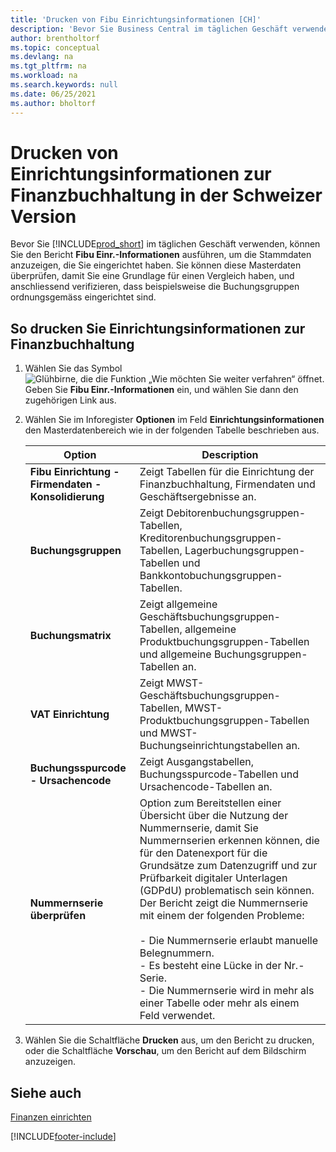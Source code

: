```yaml
---
title: 'Drucken von Fibu Einrichtungsinformationen [CH]'
description: 'Bevor Sie Business Central im täglichen Geschäft verwenden können, können Sie Finanzbuchhaltungseinrichtungs-Informationen ausführen, um die Stammdaten anzuzeigen, die Sie eingerichtet haben.'
author: brentholtorf
ms.topic: conceptual
ms.devlang: na
ms.tgt_pltfrm: na
ms.workload: na
ms.search.keywords: null
ms.date: 06/25/2021
ms.author: bholtorf
---
```

# <a name="print-general-ledger-setup-information-in-the-swiss-version"></a>Drucken von Einrichtungsinformationen zur Finanzbuchhaltung in der Schweizer Version
Bevor Sie [!INCLUDE[prod_short](../../includes/prod_short.md)] im täglichen Geschäft verwenden, können Sie den Bericht **Fibu Einr.-Informationen** ausführen, um die Stammdaten anzuzeigen, die Sie eingerichtet haben. Sie können diese Masterdaten überprüfen, damit Sie eine Grundlage für einen Vergleich haben, und anschliessend verifizieren, dass beispielsweise die Buchungsgruppen ordnungsgemäss eingerichtet sind.  

## <a name="to-print-general-ledger-setup-information"></a>So drucken Sie Einrichtungsinformationen zur Finanzbuchhaltung

1.  Wählen Sie das Symbol ![Glühbirne, die die Funktion „Wie möchten Sie weiter verfahren“ öffnet.](../../media/ui-search/search_small.png "Tell me-Funktion") Geben Sie **Fibu Einr.-Informationen** ein, und wählen Sie dann den zugehörigen Link aus.  
2.  Wählen Sie im Inforegister **Optionen** im Feld **Einrichtungsinformationen** den Masterdatenbereich wie in der folgenden Tabelle beschrieben aus.  

    |Option|Description|  
    |-------------------------------------|---------------------------------------|  
    |**Fibu Einrichtung - Firmendaten - Konsolidierung**|Zeigt Tabellen für die Einrichtung der Finanzbuchhaltung, Firmendaten und Geschäftsergebnisse an.|  
    |**Buchungsgruppen**|Zeigt Debitorenbuchungsgruppen-Tabellen, Kreditorenbuchungsgruppen-Tabellen, Lagerbuchungsgruppen-Tabellen und Bankkontobuchungsgruppen-Tabellen.|  
    |**Buchungsmatrix**|Zeigt allgemeine Geschäftsbuchungsgruppen-Tabellen, allgemeine Produktbuchungsgruppen-Tabellen und allgemeine Buchungsgruppen-Tabellen an.|  
    |**VAT Einrichtung**|Zeigt MWST-Geschäftsbuchungsgruppen-Tabellen, MWST-Produktbuchungsgruppen-Tabellen und MWST-Buchungseinrichtungstabellen an.|  
    |**Buchungsspurcode - Ursachencode**|Zeigt Ausgangstabellen, Buchungsspurcode-Tabellen und Ursachencode-Tabellen an.|  
    |**Nummernserie überprüfen**|Option zum Bereitstellen einer Übersicht über die Nutzung der Nummernserie, damit Sie Nummernserien erkennen können, die für den Datenexport für die Grundsätze zum Datenzugriff und zur Prüfbarkeit digitaler Unterlagen (GDPdU) problematisch sein können. Der Bericht zeigt die Nummernserie mit einem der folgenden Probleme:<br /><br /> -   Die Nummernserie erlaubt manuelle Belegnummern.<br />-   Es besteht eine Lücke in der Nr.-Serie.<br />-   Die Nummernserie wird in mehr als einer Tabelle oder mehr als einem Feld verwendet.|  

3.  Wählen Sie die Schaltfläche **Drucken** aus, um den Bericht zu drucken, oder die Schaltfläche **Vorschau**, um den Bericht auf dem Bildschirm anzuzeigen.  

## <a name="see-also"></a>Siehe auch
[Finanzen einrichten](../../finance-setup-finance.md)


[!INCLUDE[footer-include](../../includes/footer-banner.md)]

